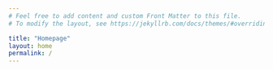 ```yaml
---
# Feel free to add content and custom Front Matter to this file.
# To modify the layout, see https://jekyllrb.com/docs/themes/#overriding-theme-defaults

title: "Homepage"
layout: home
permalink: /
---
```








